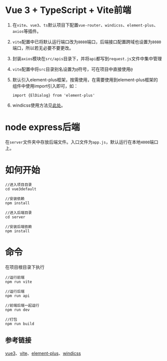 # Vue 3 + TypeScript + Vite前端

1. 在``vite``、``vue3``、``ts``默认项目下配置``vue-router``、``windicss``、``element-plus``、``axios``等插件。

2. ``vite``配置中已将默认运行端口改为``8080``端口，后端接口配置跨域也设置为``8080``端口，所以若无必要不要更改。

3. 封装```axios```模块在```src/apis```目录下，并将```api```都写到```request.js```文件中集中管理

4. ``vite``配置中将``src``目录别名设置为``@``符号，可在项目中直接使用```@```
5. 默认引入element-plus框架，按需使用，在需要使用到element-plus框架的组件中使用import引入即可，如：
    ```
    import {ElDialog} from 'element-plus'
    ```

6. windicss使用方法见[此处](https://cn.windicss.org/)。
# node express后端
在```server```文件夹中存放后端文件。入口文件为``app.js``，默认运行在本地``4000``端口上。


# 如何开始
```
//进入项目目录
cd vue3default

//安装依赖
npm install

//进入后端目录
cd server

//安装后端依赖
npm install

```

# 命令
在项目根目录下执行
```
//运行前端
npm run vite

//运行后端
npm run api

//前端后端一起运行
npm run dev

//打包
npm run build
```
## 参考链接
[vue3](https://v3.cn.vuejs.org/)、[vite](https://vitejs.cn/)、[element-plus](https://element-plus.gitee.io/zh-CN/)、[windicss](https://cn.windicss.org/)



